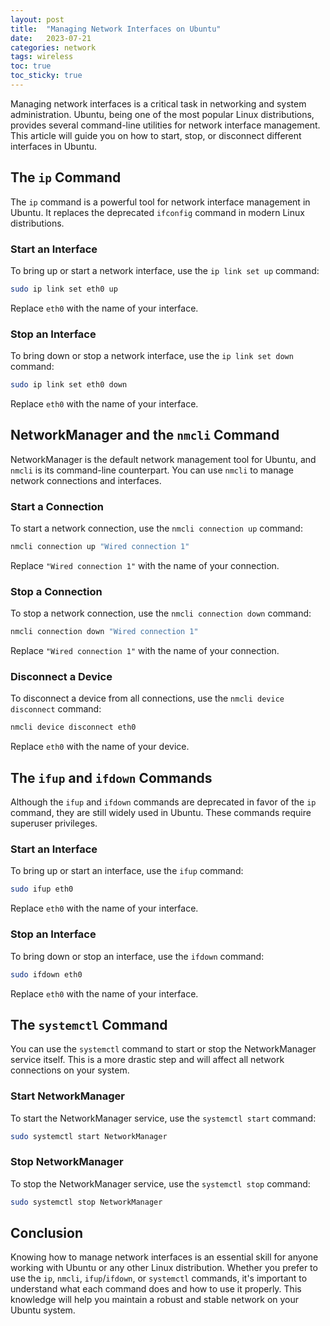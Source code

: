 ```yaml
---
layout: post
title:  "Managing Network Interfaces on Ubuntu"
date:   2023-07-21
categories: network
tags: wireless
toc: true
toc_sticky: true
---
```


Managing network interfaces is a critical task in networking and system administration. Ubuntu, being one of the most popular Linux distributions, provides several command-line utilities for network interface management. This article will guide you on how to start, stop, or disconnect different interfaces in Ubuntu.

## The `ip` Command

The `ip` command is a powerful tool for network interface management in Ubuntu. It replaces the deprecated `ifconfig` command in modern Linux distributions.

### Start an Interface

To bring up or start a network interface, use the `ip link set up` command:

```bash
sudo ip link set eth0 up
```

Replace `eth0` with the name of your interface.

### Stop an Interface

To bring down or stop a network interface, use the `ip link set down` command:

```bash
sudo ip link set eth0 down
```

Replace `eth0` with the name of your interface.

## NetworkManager and the `nmcli` Command

NetworkManager is the default network management tool for Ubuntu, and `nmcli` is its command-line counterpart. You can use `nmcli` to manage network connections and interfaces.

### Start a Connection

To start a network connection, use the `nmcli connection up` command:

```bash
nmcli connection up "Wired connection 1"
```

Replace `"Wired connection 1"` with the name of your connection.

### Stop a Connection

To stop a network connection, use the `nmcli connection down` command:

```bash
nmcli connection down "Wired connection 1"
```

Replace `"Wired connection 1"` with the name of your connection.

### Disconnect a Device

To disconnect a device from all connections, use the `nmcli device disconnect` command:

```bash
nmcli device disconnect eth0
```

Replace `eth0` with the name of your device.

## The `ifup` and `ifdown` Commands

Although the `ifup` and `ifdown` commands are deprecated in favor of the `ip` command, they are still widely used in Ubuntu. These commands require superuser privileges.

### Start an Interface

To bring up or start an interface, use the `ifup` command:

```bash
sudo ifup eth0
```

Replace `eth0` with the name of your interface.

### Stop an Interface

To bring down or stop an interface, use the `ifdown` command:

```bash
sudo ifdown eth0
```

Replace `eth0` with the name of your interface.

## The `systemctl` Command

You can use the `systemctl` command to start or stop the NetworkManager service itself. This is a more drastic step and will affect all network connections on your system.

### Start NetworkManager

To start the NetworkManager service, use the `systemctl start` command:

```bash
sudo systemctl start NetworkManager
```

### Stop NetworkManager

To stop the NetworkManager service, use the `systemctl stop` command:

```bash
sudo systemctl stop NetworkManager
```

## Conclusion

Knowing how to manage network interfaces is an essential skill for anyone working with Ubuntu or any other Linux distribution. Whether you prefer to use the `ip`, `nmcli`, `ifup`/`ifdown`, or `systemctl` commands, it's important to understand what each command does and how to use it properly. This knowledge will help you maintain a robust and stable network on your Ubuntu system.
